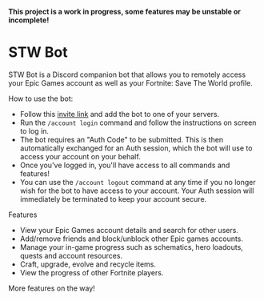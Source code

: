 **This project is a work in progress, some features may be unstable or incomplete!**

# STW Bot
STW Bot is a Discord companion bot that allows you to remotely access your Epic Games account as well as your Fortnite: Save The World profile.

How to use the bot:
- Follow this [invite link](https://discord.com/api/oauth2/authorize?client_id=1083374667982704710&permissions=67387392&scope=bot) and add the bot to one of your servers.
- Run the `/account login` command and follow the instructions on screen to log in.
- The bot requires an "Auth Code" to be submitted. This is then automatically exchanged for an Auth session, which the bot will use to access your account on your behalf.
- Once you've logged in, you'll have access to all commands and features!
- You can use the `/account logout` command at any time if you no longer wish for the bot to have access to your account. Your Auth session will immediately be terminated to keep your account secure.

Features
- View your Epic Games account details and search for other users.
- Add/remove friends and block/unblock other Epic games accounts.
- Manage your in-game progress such as schematics, hero loadouts, quests and account resources.
- Craft, upgrade, evolve and recycle items.
- View the progress of other Fortnite players.

More features on the way!